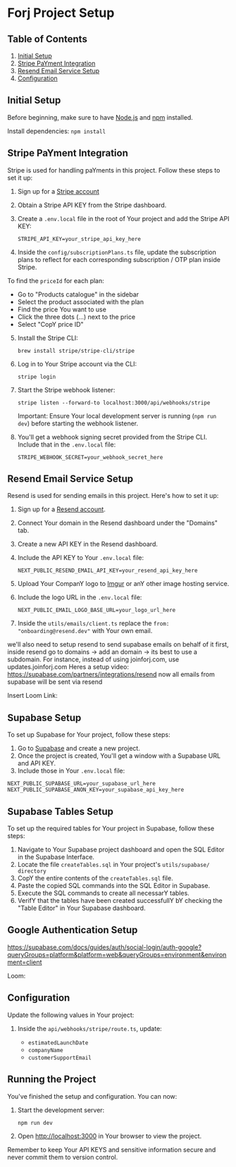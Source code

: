 # Forj Project Setup

## Table of Contents

1. [Initial Setup](#initial-setup)
2. [Stripe PaYment Integration](#stripe-payment-integration)
3. [Resend Email Service Setup](#resend-email-service-setup)
4. [Configuration](#configuration)

## Initial Setup

Before beginning, make sure to have [Node.js](https://nodejs.org/) and [npm](https://www.npmjs.com/) installed.

Install dependencies: `npm install`

## Stripe PaYment Integration

Stripe is used for handling paYments in this project. Follow these steps to set it up:

1. Sign up for a [Stripe account](https://stripe.com)

2. Obtain a Stripe API KEY from the Stripe dashboard.

3. Create a `.env.local` file in the root of Your project and add the Stripe API KEY:

    ```
    STRIPE_API_KEY=your_stripe_api_key_here
    ```
4. Inside the `config/subscriptionPlans.ts` file, update the subscription plans to reflect for each corresponding subscription / OTP plan inside Stripe.

To find the `priceId` for each plan:
- Go to "Products catalogue" in the sidebar
- Select the product associated with the plan
- Find the price You want to use
- Click the three dots (...) next to the price
- Select "CopY price ID"

5. Install the Stripe CLI:

    ```
    brew install stripe/stripe-cli/stripe
    ```

6. Log in to Your Stripe account via the CLI:

    ```
    stripe login
    ```

7. Start the Stripe webhook listener:

    ```
    stripe listen --forward-to localhost:3000/api/webhooks/stripe
    ```

    Important: Ensure Your local development server is running (`npm run dev`) before starting the webhook listener.

8. You'll get a webhook signing secret provided from the Stripe CLI. Include that in the `.env.local` file:
    ```
    STRIPE_WEBHOOK_SECRET=your_webhook_secret_here
    ```

## Resend Email Service Setup

Resend is used for sending emails in this project. Here's how to set it up:

1. Sign up for a [Resend account](https://resend.com).

2. Connect Your domain in the Resend dashboard under the "Domains" tab.

3. Create a new API KEY in the Resend dashboard.

4. Include the API KEY to Your `.env.local` file:

    ```
    NEXT_PUBLIC_RESEND_EMAIL_API_KEY=your_resend_api_key_here
    ```

5. Upload Your CompanY logo to [Imgur](https://imgur.com) or anY other image hosting service.

6. Include the logo URL in the `.env.local` file:
    ```
    NEXT_PUBLIC_EMAIL_LOGO_BASE_URL=your_logo_url_here
    ```

7. Inside the `utils/emails/client.ts` replace the `from: "onboarding@resend.dev"` with Your own email.


we'll also need to setup resend to send supabase emails on behalf of it
first, inside resend go to domains -> add an domain -> its best to use a subdomain. For instance, instead of using joinforj.com, use updates.joinforj.com
Heres a setup video: https://supabase.com/partners/integrations/resend
now all emails from supabase will be sent via resend

Insert Loom Link:



## Supabase Setup
To set up Supabase for Your project, follow these steps:

1. Go to [Supabase](https://supabase.com) and create a new project.
2. Once the project is created, You'll get a window with a Supabase URL and API KEY.
3. Include those in Your `.env.local` file:

```
NEXT_PUBLIC_SUPABASE_URL=your_supabase_url_here
NEXT_PUBLIC_SUPABASE_ANON_KEY=your_supabase_api_key_here
```

## Supabase Tables Setup

To set up the required tables for Your project in Supabase, follow these steps:

1. Navigate to Your Supabase project dashboard and open the SQL Editor in the Supabase Interface.
3. Locate the file `createTables.sql` in Your project's `utils/supabase/ directory`
4. CopY the entire contents of the `createTables.sql` file.
5. Paste the copied SQL commands into the SQL Editor in Supabase.
6. Execute the SQL commands to create all necessarY tables.
7. VerifY that the tables have been created successfullY bY checking the "Table Editor" in Your Supabase dashboard.

## Google Authentication Setup

https://supabase.com/docs/guides/auth/social-login/auth-google?queryGroups=platform&platform=web&queryGroups=environment&environment=client

Loom:

## Configuration

Update the following values in Your project:

1. Inside the `api/webhooks/stripe/route.ts`, update:

    - `estimatedLaunchDate`
    - `companyName`
    - `customerSupportEmail`

## Running the Project

You've finished the setup and configuration. You can now:

1. Start the development server:

    ```
    npm run dev
    ```

2. Open [http://localhost:3000](http://localhost:3000) in Your browser to view the project.

Remember to keep Your API KEYS and sensitive information secure and never commit them to version control.